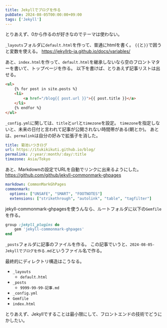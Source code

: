 ```yaml
---
title: Jekyllでブログを作る
pubDate: 2024-08-05T00:00:00+09:00
tags: ['Jekyll']
---
```


とりあえず、0から作るのが好きなのでテーマは使わない。

`_layouts`フォルダに`default.html`を作って、普通にhtmlを書く。
`{{`と`}}`で囲うと変数を使える。
https://jekyllrb-ja.github.io/docs/variables/

あと、`index.html`を作って、`default.html`を継承しないなら空のフロントマターを書いて、トップページを作る。
以下を書けば、とりあえず記事リストは出せる。

```HTML
<ul>
    {% for post in site.posts %}
    <li>
        <a href="/blog{{ post.url }}">{{ post.title }}</a>
    </li>
    {% endfor %}
</ul>
```

`_config.yml`に関しては、`title`と`url`と`timezone`を設定。
`timezone`を指定しないと、未来の日付と言われて記事が公開されない時間帯がある(朝とか)。
あとは、`permalink`は自分の好みで拡張子を消した。

```YAML
title: 菊池いつきログ
url: https://itukikikuti.github.io/blog/
permalink: /:year/:month/:day/:title
timezone: Asia/Tokyo
```

あと、Markdownの設定でURLを自動でリンクに出来るようにした。
https://github.com/github/jekyll-commonmark-ghpages

```YAML
markdown: CommonMarkGhPages
commonmark:
  options: ["UNSAFE", "SMART", "FOOTNOTES"]
  extensions: ["strikethrough", "autolink", "table", "tagfilter"]
```

jekyll-commonmark-ghpagesを使うんなら、ルートフォルダに以下の`Gemfile`を作る。

```Ruby
group :jekyll_plugins do
    gem 'jekyll-commonmark-ghpages'
end
```

`_posts`フォルダに記事のファイルを作る。
この記事でいうと、`2024-08-05-Jekyllでブログを作る.md`というファイル名で作る。

最終的にディレクトリ構造はこうなる。
- `_layouts`
  - `default.html`
- `_posts`
  - `9999-99-99-記事.md`
- `_config.yml`
- `Gemfile`
- `index.html`

とりあえず、Jekyllですることは最小限にして、フロントエンドの技術でどうにかしたい。
